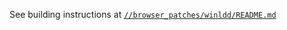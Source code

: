 See building instructions at [`//browser_patches/winldd/README.md`](../browser_patches/winldd/README.md)
